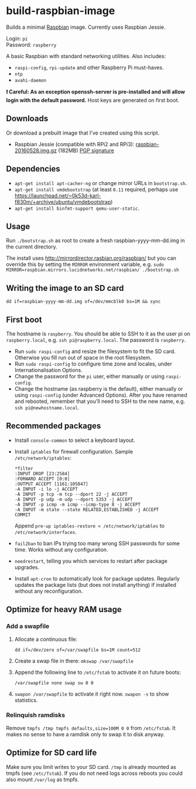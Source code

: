build-raspbian-image
====================
Builds a minimal [Raspbian](http://raspbian.org/) image. Currently uses Raspbian Jessie.

Login: `pi`  
Password: `raspberry`

A basic Raspbian with standard networking utilities. Also includes:

 * `raspi-config`, `rpi-update` and other Raspberry Pi must-haves.
 * `ntp`
 * `avahi-daemon`

**:exclamation: Careful: As an exception openssh-server is pre-installed and
will allow login with the default password.** Host keys are generated on
first boot.

Downloads
---------
Or download a prebuilt image that I've created using this script.

 * Raspbian Jessie (compatible with RPi2 and RPi3): [raspbian-20160528.img.gz](https://dl.dropboxusercontent.com/u/237552/Raspbian/raspbian-20160528.img.gz) (182MB) [PGP signature](https://raw.githubusercontent.com/karlvr/build-raspbian-image/master/signatures/raspbian-20160528.img.gz.asc)

Dependencies
------------

 * `apt-get install apt-cacher-ng` or change mirror URLs in `bootstrap.sh`.
 * `apt-get install vmdebootstrap` (at least `0.11` required, perhaps use https://launchpad.net/~0k53d-karl-f830m/+archive/ubuntu/vmdebootstrap)
 * `apt-get install binfmt-support qemu-user-static`.

Usage
-----

Run `./bootstrap.sh` as root to create a fresh raspbian-yyyy-mm-dd.img in the current directory.

The install uses http://mirrordirector.rasbian.org/raspbian/ but you can override this by setting the
`MIRROR` environment variable, e.g. `sudo MIRROR=raspbian.mirrors.lucidnetworks.net/raspbian/ ./bootstrap.sh`

Writing the image to an SD card
-------------------------------

`dd if=raspbian-yyyy-mm-dd.img of=/dev/mmcblk0 bs=1M && sync`

First boot
----------
The hostname is `raspberry`. You should be able to SSH to it as the user pi on `raspberry.local`, e.g. `ssh pi@raspberry.local`. The password is `raspberry`.

 * Run `sudo raspi-config` and resize the filesystem to fit the SD card. Otherwise you fill run out of space in the root filesystem.
 * Run `sudo raspi-config` to configure time zone and locales, under Internationalisation Options.
 * Change the password for the `pi` user, either manually or using `raspi-config`.
 * Change the hostname (as raspberry is the default), either manually or using `raspi-config` (under Advanced Options). After you have renamed and rebooted, remember that you'll need to SSH to the new name, e.g. `ssh pi@newhostname.local`.

Recommended packages
--------------------

 * Install `console-common` to select a keyboard layout.

 * Install `iptables` for firewall configuration. Sample
   `/etc/network/iptables`:

   ```
   *filter
   :INPUT DROP [23:2584]
   :FORWARD ACCEPT [0:0]
   :OUTPUT ACCEPT [1161:105847]
   -A INPUT -i lo -j ACCEPT
   -A INPUT -p tcp -m tcp --dport 22 -j ACCEPT
   -A INPUT -p udp -m udp --dport 5353 -j ACCEPT
   -A INPUT -p icmp -m icmp --icmp-type 8 -j ACCEPT
   -A INPUT -m state --state RELATED,ESTABLISHED -j ACCEPT
   COMMIT
   ```

   Append `pre-up iptables-restore < /etc/network/iptables` to
   `/etc/network/interfaces`.

 * `fail2ban` to ban IPs trying too many wrong SSH passwords for some time.
   Works without any configuration.

 * `needrestart`, telling you which services to restart after package upgrades.

 * Install `apt-cron` to automatically look for package updates. Regularly
   updates the package lists (but does not install anything) if installed
   without any reconfiguration.

Optimize for heavy RAM usage
----------------------------

### Add a swapfile

 1. Allocate a continuous file:

    `dd if=/dev/zero of=/var/swapfile bs=1M count=512`

 2. Create a swap file in there: `mkswap /var/swapfile`

 3. Append the following line to `/etc/fstab` to activate it on future boots:

    `/var/swapfile none swap sw 0 0`

 4. `swapon /var/swapfile` to activate it right now. `swapon -s` to show
     statistics.

### Relinquish ramdisks

Remove `tmpfs /tmp tmpfs defaults,size=100M 0 0` from `/etc/fstab`. It makes
no sense to have a ramdisk only to swap it to disk anyway.

Optimize for SD card life
-------------------------

Make sure you limit writes to your SD card. `/tmp` is already mounted as
tmpfs (see `/etc/fstab`). If you do not need logs across reboots you could also
mount `/var/log` as tmpfs.
